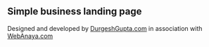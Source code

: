 ## Simple business landing page
Designed and developed by [DurgeshGupta.com](https://durgeshgupta.com) in association with [WebAnaya.com](https://www.webanaya.com) 
